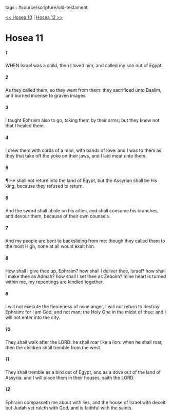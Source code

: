 tags:: #source/scripture/old-testament

[<< Hosea 10](source/scripture/old-testament/28_Hosea/Hosea_10.md) | [Hosea 12 >>](source/scripture/old-testament/28_Hosea/Hosea_12.md)

# Hosea 11

##### 1

WHEN Israel was a child, then I loved him, and called my son out of Egypt.

##### 2

As they called them, so they went from them: they sacrificed unto Baalim, and burned incense to graven images.

##### 3

I taught Ephraim also to go, taking them by their arms; but they knew not that I healed them.

##### 4

I drew them with cords of a man, with bands of love: and I was to them as they that take off the yoke on their jaws, and I laid meat unto them.

##### 5

¶ He shall not return into the land of Egypt, but the Assyrian shall be his king, because they refused to return.

##### 6

And the sword shall abide on his cities, and shall consume his branches, and devour them, because of their own counsels.

##### 7

And my people are bent to backsliding from me: though they called them to the most High, none at all would exalt him.

##### 8

How shall I give thee up, Ephraim? how shall I deliver thee, Israel? how shall I make thee as Admah? how shall I set thee as Zeboim? mine heart is turned within me, my repentings are kindled together.

##### 9

I will not execute the fierceness of mine anger, I will not return to destroy Ephraim: for I am God, and not man; the Holy One in the midst of thee: and I will not enter into the city.

##### 10

They shall walk after the LORD: he shall roar like a lion: when he shall roar, then the children shall tremble from the west.

##### 11

They shall tremble as a bird out of Egypt, and as a dove out of the land of Assyria: and I will place them in their houses, saith the LORD.

##### 12

Ephraim compasseth me about with lies, and the house of Israel with deceit: but Judah yet ruleth with God, and is faithful with the saints.
